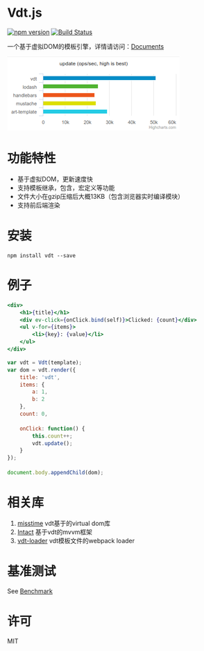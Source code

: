 # Vdt.js

[![npm version](https://badge.fury.io/js/vdt.svg)](https://badge.fury.io/js/vdt)
[![Build Status](https://travis-ci.org/Javey/vdt.js.svg?branch=master)](https://travis-ci.org/Javey/vdt.js)

一个基于虚拟DOM的模板引擎，详情请访问：[Documents](http://javey.github.io/vdt.html)

![Benchmark](/assets/benchmark-update.png 'Benchmark')

# 功能特性

* 基于虚拟DOM，更新速度快
* 支持模板继承，包含，宏定义等功能
* 文件大小在gzip压缩后大概13KB（包含浏览器实时编译模块）
* 支持前后端渲染

# 安装

```shell
npm install vdt --save
```

# 例子

```jsx
<div>
    <h1>{title}</h1>
    <div ev-click={onClick.bind(self)}>Clicked: {count}</div>
    <ul v-for={items}>
        <li>{key}: {value}</li>
    </ul>
</div>
```

```js
var vdt = Vdt(template);
var dom = vdt.render({
    title: 'vdt',
    items: {
        a: 1,
        b: 2
    },
    count: 0,

    onClick: function() {
        this.count++;
        vdt.update();
    }
});

document.body.appendChild(dom);
```

# 相关库

1. [misstime](https://github.com/Javey/misstime) vdt基于的virtual dom库
2. [Intact](http://javey.github.io/intact/) 基于vdt的mvvm框架
3. [vdt-loader](https://github.com/Javey/vdt-loader) vdt模板文件的webpack loader

# 基准测试 

See [Benchmark](http://javey.github.io/vdt.html#/benchmark)


# 许可

MIT
